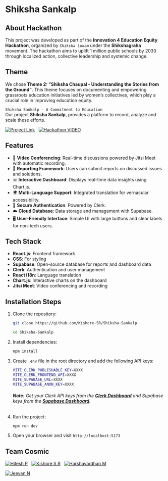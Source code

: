 #  Shiksha Sankalp

## About Hackathon

This project was developed as part of the **Innovation 4 Education Equity Hackathon**, organized by *`Shiksha Lokam`* under the **Shikshagraha** movement. The hackathon aims to uplift 1 million public schools by 2030 through localized action, collective leadership and systemic change.

## Theme

We chose **Theme 2: "Shiksha Chaupal - Understanding the Stories from the Ground"**. This theme focuses on documenting and empowering grassroots education initiatives led by women’s collectives, which play a crucial role in improving education equity.

`Shiksha Sankalp - A Commitment to Education`  
Our project **Shiksha Sankalp**, provides a platform to record, analyze and scale these efforts.

[![Project Link](https://img.shields.io/badge/Project%20Link-37a779?style=for-the-badge)](https://shikshasankalp.vercel.app/)  &nbsp; 
[![Hackathon VIDEO](https://img.shields.io/badge/Demo%20VIDEO-%23FF0000.svg?style=for-the-badge&logo=YouTube&logoColor=white)](https://youtu.be/HKfKNdXa9s4)  

## Features 

- 🎥 **Video Conferencing**: Real-time discussions powered by Jitsi Meet with automatic recording.
- 📝 **Reporting Framework**: Users can submit reports on discussed issues and solutions.
- 📊 **Interactive Dashboard**: Displays real-time data insights using Chart.js.
- 🌍 **Multi-Language Support**: Integrated translation for vernacular accessibility.
- 🔐 **Secure Authentication**: Powered by Clerk.
- ☁️ **Cloud Database**: Data storage and management with Supabase.
- 🖥 **User-Friendly Interface**: Simple UI with large buttons and clear labels for non-tech users.

## Tech Stack

- **React.js**: Frontend framework
- **CSS**: For styling
- **Supabase**: Open-source database for reports and dashboard data
- **Clerk**: Authentication and user management
- **React i18n**: Language translation
- **Chart.js**: Interactive charts on the dashboard
- **Jitsi Meet**: Video conferencing and recording

## Installation Steps

1. Clone the repository:
   ```sh
   git clone https://github.com/Kishore-SR/Shiksha-Sankalp
   ```
   ```sh
   cd Shiksha-Sankalp
   ```
2. Install dependencies:
   ```sh
   npm install
   ```
3. Create `.env` file in the root directory and add the following API keys:

   ```sh
   VITE_CLERK_PUBLISHABLE_KEY=XXXX
   VITE_CLERK_FRONTEND_API=XXXX
   VITE_SUPABASE_URL=XXXX
   VITE_SUPABASE_ANON_KEY=XXXX
   ```
   ###### **Note:** Get your Clerk API keys from the **[Clerk Dashboard](https://clerk.dev/)** and Supabase keys from the **[Supabase Dashboard](https://supabase.com/)**.

4. Run the project:
   ```sh
   npm run dev
   ```
5. Open your browser and visit `http://localhost:5173`

## Team Cosmic
[![Hitesh P](https://img.shields.io/badge/hitesh%20p-%230077B5.svg?style=for-the-badge&logo=linkedin&logoColor=white)](https://www.linkedin.com/in/hitesh-p-aa55662a3) &nbsp;
[![Kishore S R](https://img.shields.io/badge/kishore%20s%20r-%230077B5.svg?style=for-the-badge&logo=linkedin&logoColor=white)](https://www.linkedin.com/in/Kishore-SR) &nbsp;
[![Harshavardhan M](https://img.shields.io/badge/harshavardhan%20m-%230077B5.svg?style=for-the-badge&logo=linkedin&logoColor=white)](https://www.linkedin.com/in/harshavardhan-md/) &nbsp;

[![Jeevan N](https://img.shields.io/badge/jeevan%20n-%230077B5.svg?style=for-the-badge&logo=linkedin&logoColor=white)](https://www.linkedin.com/in/jeevan-n-39a5652a3/)
